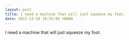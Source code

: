 ```yaml
---
layout: post
title: I need a machine that will just squeeze my foot.
date: 2021-12-24 16:55:05 +0000
---
```


I need a machine that will just squeeze my foot.

